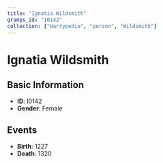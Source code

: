 ```yaml
---
title: "Ignatia Wildsmith"
gramps_id: "I0142"
collection: ["Harrypedia", "person", "Wildsmith"]
---
```


# Ignatia Wildsmith

## Basic Information

- **ID**: I0142
- **Gender**: Female

## Events

- **Birth**: 1227
- **Death**: 1320

